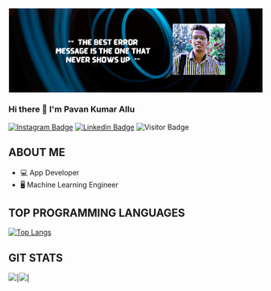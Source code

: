 <a href=""><img align="center" src="https://raw.githubusercontent.com/pavankumarallu/pavankumarallu/main/banner.PNG"/></a>
### Hi there 👋 I'm Pavan Kumar Allu

[![Instagram Badge](https://img.shields.io/badge/-PavankumarAllu-blueviolet?style=plastic-square&logo=instagram&logoColor=white&link=https://www.instagram.com/allupavan_2001/)](https://www.instagram.com/allupavan_2001/)
[![Linkedin Badge](https://img.shields.io/badge/-PavankumarAllu-blue?style=plastic-square&logo=Linkedin&logoColor=white&link=https://www.linkedin.com/in/vamsi-pavan-kumar-allu-2771b41a0/)](https://www.linkedin.com/in/vamsi-pavan-kumar-allu-2771b41a0/)
![Visitor Badge](https://visitor-badge.laobi.icu/badge?page_id=dhanrajdc7)


## ABOUT ME
- 💻 App Developer
- 🖥  Machine Learning Engineer
## TOP PROGRAMMING LANGUAGES
[![Top Langs](https://github-readme-stats.vercel.app/api/top-langs/?username=pavankumarallu&theme=radical&text_color=fff)](https://github.com/pavankumarallu/github-readme-stats)

## GIT STATS
<img src="https://github-readme-stats.vercel.app/api?username=pavankumarallu&&show_icons=true&count_private=true&theme=radical&text_color=fff"/>|<img src="https://github-readme-streak-stats.herokuapp.com/?user=pavankumarallu&theme=radical&text_color=fff"/>|

